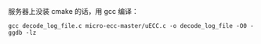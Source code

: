 服务器上没装 cmake 的话，用 gcc 编译：

```
gcc decode_log_file.c micro-ecc-master/uECC.c -o decode_log_file -O0 -ggdb -lz
```
